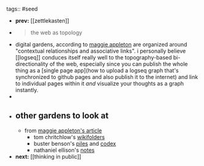 tags:: #seed
- **prev:** [[zettlekasten]]
- > the web as topology
- digital gardens, according to [maggie appleton](https://maggieappleton.com/garden-history) are organized around "contextual relationships and associative links". i personally believe [[logseq]] conduces itself really well to the topography-based bi-directionality of the web, especially since you can publish the whole thing as a [single page app](how to upload a logseq graph that's synchronized to github pages and also publish it to the internet) and link to individual pages within it *and* visualize your thoughts as a graph instantly.
-
- ## other gardens to look at
	- from [maggie appleton's article](https://maggieappleton.com/garden-history)
		- tom chritchlow's [wikifolders](https://tomcritchlow.com/wiki/)
		- buster benson's [piles](https://busterbenson.com/piles) and [codex](https://busterbenson.com/codex)
		- nathaniel ellison's [notes](https://www.nateliason.com/notes)
- **next:** [[thinking in public]]